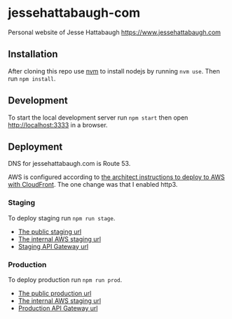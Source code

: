 # jessehattabaugh-com

Personal website of Jesse Hattabaugh <https://www.jessehattabaugh.com>

## Installation

After cloning this repo use [nvm](https://github.com/nvm-sh/nvm#installing-and-updating) to install nodejs by running `nvm use`. Then run `npm install`.

## Development

To start the local development server run `npm start` then open [http://localhost:3333](http://localhost:3333) in a browser.

## Deployment

DNS for jessehattabaugh.com is Route 53.

AWS is configured according to [the architect instructions to deploy to AWS with CloudFront](https://arc.codes/docs/en/guides/domains/registrars/route53-and-cloudfront). The one change was that I enabled http3.

### Staging

To deploy staging run `npm run stage`.

- [The public staging url](https://staging.jessehattabaugh.com)
- [The internal AWS staging url](https://q4mdjvrxu0.execute-api.us-east-1.amazonaws.com)
- [Staging API Gateway url](https://d-wkx1pw21j6.execute-api.us-east-1.amazonaws.com)

### Production

To deploy production run `npm run prod`.

- [The public production url](https://jessehattabaugh.com)
- [The internal AWS staging url](https://rba5mrs9pb.execute-api.us-east-1.amazonaws.com)
- [Production API Gateway url](https://rba5mrs9pb.execute-api.us-east-1.amazonaws.com/)